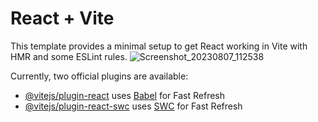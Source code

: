 # React + Vite

This template provides a minimal setup to get React working in Vite with HMR and some ESLint rules.
![Screenshot_20230807_112538](https://github.com/itspankaj143/Reactjs_Layout.io/assets/124787647/509c5a1a-ac24-4c2d-b13f-6891464f280d)

Currently, two official plugins are available:

- [@vitejs/plugin-react](https://github.com/vitejs/vite-plugin-react/blob/main/packages/plugin-react/README.md) uses [Babel](https://babeljs.io/) for Fast Refresh
- [@vitejs/plugin-react-swc](https://github.com/vitejs/vite-plugin-react-swc) uses [SWC](https://swc.rs/) for Fast Refresh
